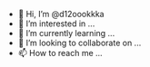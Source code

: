 - 👋 Hi, I’m @d12oookkka
- 👀 I’m interested in ...
- 🌱 I’m currently learning ...
- 💞️ I’m looking to collaborate on ...
- 📫 How to reach me ...

<!---
d12oookkka/d12oookkka is a ✨ special ✨ repository because its `README.md` (this file) appears on your GitHub profile.
You can click the Preview link to take a look at your changes.
--->
